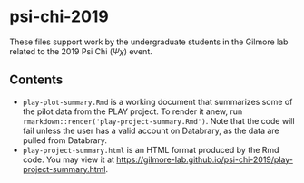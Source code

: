 # psi-chi-2019

These files support work by the undergraduate students in the Gilmore lab related to the 2019 Psi Chi ($\Psi\chi$) event.

## Contents

- `play-plot-summary.Rmd` is a working document that summarizes some of the pilot data from the PLAY project. To render it anew, run `rmarkdown::render('play-project-summary.Rmd')`. Note that the code will fail unless the user has a valid account on Databrary, as the data are pulled from Databrary.
- `play-project-summary.html` is an HTML format produced by the Rmd code. You may view it at <https://gilmore-lab.github.io/psi-chi-2019/play-project-summary.html>.
